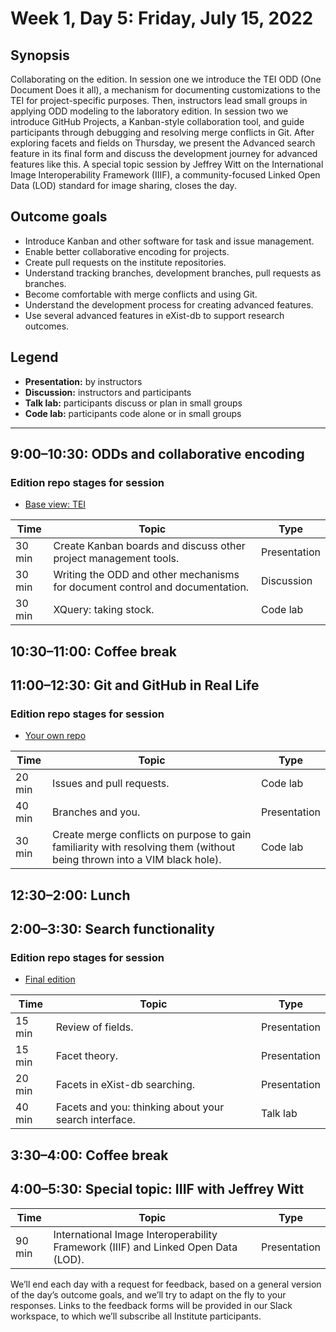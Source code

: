 # Week 1, Day 5: Friday, July 15, 2022
## Synopsis

Collaborating on the edition. In session one we introduce the TEI ODD (One Document
                Does it all), a mechanism for documenting customizations to the TEI for
                project-specific purposes. Then, instructors lead small groups in applying ODD
                modeling to the laboratory edition. In session two we introduce GitHub Projects, a
                Kanban-style collaboration tool, and guide participants through debugging and
                resolving merge conflicts in Git. After exploring facets and fields on Thursday, we
                present the Advanced search feature in its final form and discuss the development
                journey for advanced features like this. A special topic session by Jeffrey Witt on
                the International Image Interoperability Framework (IIIF), a community-focused
                Linked Open Data (LOD) standard for image sharing, closes the day.

## Outcome goals
* Introduce Kanban and other software for task and issue management.
* Enable better collaborative encoding for projects.
* Create pull requests on the institute repositories.
* Understand tracking branches, development branches, pull requests as branches.
* Become comfortable with merge conflicts and using Git.
* Understand the development process for creating advanced features.
* Use several advanced features in eXist-db to support research outcomes.

## Legend

* **Presentation:** by instructors
* **Discussion:** instructors and participants
* **Talk lab:** participants discuss or plan in small groups
* **Code lab:** participants code alone or in small groups

* * *
## 9:00–10:30: ODDs and collaborative encoding


### Edition repo stages for session

* [Base view: TEI](https://github.com/Pittsburgh-NEH-Institute/placeholder)

Time | Topic | Type
---- | ---- | ---- 
30 min | Create Kanban boards and discuss other project management tools. | Presentation
30 min | Writing the ODD and other mechanisms for document control and documentation. | Discussion
30 min | XQuery: taking stock. | Code lab

## 10:30–11:00: Coffee break

## 11:00–12:30: Git and GitHub in Real Life


### Edition repo stages for session

* [Your own repo](https://example.com)

Time | Topic | Type
---- | ---- | ---- 
20 min | Issues and pull requests. | Code lab
40 min | Branches and you. | Presentation
30 min | Create merge conflicts on purpose to gain familiarity with resolving them (without being thrown into a VIM black hole). | Code lab

## 12:30–2:00: Lunch

## 2:00–3:30: Search functionality


### Edition repo stages for session

* [Final edition](https://github.com/Pittsburgh-NEH-Institute/pr-app)

Time | Topic | Type
---- | ---- | ---- 
15 min | Review of fields. | Presentation
15 min | Facet theory. | Presentation
20 min | Facets in eXist-db searching. | Presentation
40 min | Facets and you: thinking about your search interface. | Talk lab

## 3:30–4:00: Coffee break

## 4:00–5:30: Special topic: IIIF with Jeffrey Witt

Time | Topic | Type
---- | ---- | ---- 
90 min | International Image Interoperability Framework (IIIF) and Linked Open Data (LOD). | Presentation

We’ll end each day with a request for feedback, based on a general version of the day’s outcome goals, and we’ll try to adapt on the fly to your responses. Links to the feedback forms will be provided in our Slack workspace, to which we’ll subscribe all Institute participants.